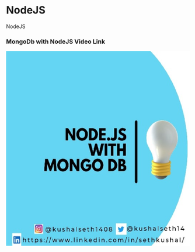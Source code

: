 # NodeJS
NodeJS

### MongoDb with NodeJS Video Link
[![Watch the video](https://github.com/kushalseth/NodeJS/blob/main/mongodbwithnode.jpg)](https://youtu.be/UDLkaUVLfrY)
